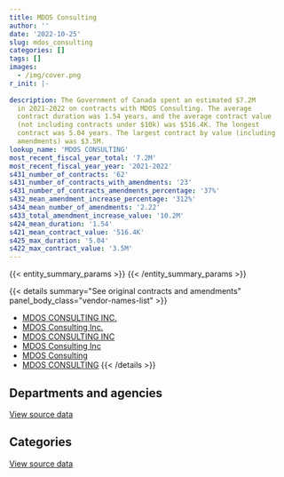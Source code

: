 ```yaml
---
title: MDOS Consulting
author: ''
date: '2022-10-25'
slug: mdos_consulting
categories: []
tags: []
images:
  - /img/cover.png
r_init: |-
  
description: The Government of Canada spent an estimated $7.2M
  in 2021-2022 on contracts with MDOS Consulting. The average
  contract duration was 1.54 years, and the average contract value
  (not including contracts under $10k) was $516.4K. The longest
  contract was 5.04 years. The largest contract by value (including
  amendments) was $3.5M.
lookup_name: 'MDOS CONSULTING'
most_recent_fiscal_year_total: '7.2M'
most_recent_fiscal_year_year: '2021-2022'
s431_number_of_contracts: '62'
s431_number_of_contracts_with_amendments: '23'
s431_number_of_contracts_amendments_percentage: '37%'
s432_mean_amendment_increase_percentage: '312%'
s434_mean_number_of_amendments: '2.22'
s433_total_amendment_increase_value: '10.2M'
s424_mean_duration: '1.54'
s421_mean_contract_value: '516.4K'
s425_max_duration: '5.04'
s422_max_contract_value: '3.5M'
---
```


<script src="/rmarkdown-libs/htmlwidgets/htmlwidgets.js"></script>
<link href="/rmarkdown-libs/datatables-css/datatables-crosstalk.css" rel="stylesheet" />
<script src="/rmarkdown-libs/datatables-binding/datatables.js"></script>
<script src="/rmarkdown-libs/jquery/jquery-3.6.0.min.js"></script>
<link href="/rmarkdown-libs/dt-core-bootstrap/css/dataTables.bootstrap.min.css" rel="stylesheet" />
<link href="/rmarkdown-libs/dt-core-bootstrap/css/dataTables.bootstrap.extra.css" rel="stylesheet" />
<script src="/rmarkdown-libs/dt-core-bootstrap/js/jquery.dataTables.min.js"></script>
<script src="/rmarkdown-libs/dt-core-bootstrap/js/dataTables.bootstrap.min.js"></script>
<link href="/rmarkdown-libs/crosstalk/css/crosstalk.min.css" rel="stylesheet" />
<script src="/rmarkdown-libs/crosstalk/js/crosstalk.min.js"></script>
<script src="/rmarkdown-libs/htmlwidgets/htmlwidgets.js"></script>
<link href="/rmarkdown-libs/datatables-css/datatables-crosstalk.css" rel="stylesheet" />
<script src="/rmarkdown-libs/datatables-binding/datatables.js"></script>
<script src="/rmarkdown-libs/jquery/jquery-3.6.0.min.js"></script>
<link href="/rmarkdown-libs/dt-core-bootstrap/css/dataTables.bootstrap.min.css" rel="stylesheet" />
<link href="/rmarkdown-libs/dt-core-bootstrap/css/dataTables.bootstrap.extra.css" rel="stylesheet" />
<script src="/rmarkdown-libs/dt-core-bootstrap/js/jquery.dataTables.min.js"></script>
<script src="/rmarkdown-libs/dt-core-bootstrap/js/dataTables.bootstrap.min.js"></script>
<link href="/rmarkdown-libs/crosstalk/css/crosstalk.min.css" rel="stylesheet" />
<script src="/rmarkdown-libs/crosstalk/js/crosstalk.min.js"></script>

{{< entity_summary_params >}}
{{< /entity_summary_params >}}

{{< details summary="See original contracts and amendments" panel_body_class="vendor-names-list" >}}
- [MDOS CONSULTING INC.](https://search.open.canada.ca/en/ct/?sort=contract_value_f%20desc&page=1&search_text=%22MDOS%20CONSULTING%20INC.%22)
- [MDOS Consulting Inc.](https://search.open.canada.ca/en/ct/?sort=contract_value_f%20desc&page=1&search_text=%22MDOS%20Consulting%20Inc.%22)
- [MDOS CONSULTING INC](https://search.open.canada.ca/en/ct/?sort=contract_value_f%20desc&page=1&search_text=%22MDOS%20CONSULTING%20INC%22)
- [MDOS Consulting Inc](https://search.open.canada.ca/en/ct/?sort=contract_value_f%20desc&page=1&search_text=%22MDOS%20Consulting%20Inc%22)
- [MDOS Consulting](https://search.open.canada.ca/en/ct/?sort=contract_value_f%20desc&page=1&search_text=%22MDOS%20Consulting%22)
- [MDOS CONSULTING](https://search.open.canada.ca/en/ct/?sort=contract_value_f%20desc&page=1&search_text=%22MDOS%20CONSULTING%22)
{{< /details >}}

## Departments and agencies

<div id="htmlwidget-1" style="width:100%;height:auto;" class="datatables html-widget"></div>
<script type="application/json" data-for="htmlwidget-1">{"x":{"style":"bootstrap","filter":"none","vertical":false,"data":[["<a href=\"/departments/atssc-scdata/\">Administrative Tribunals Support Service of Canada<\/a>","<a href=\"/departments/cbsa-asfc/\">Canada Border Services Agency<\/a>","<a href=\"/departments/cer-rec/\">Canada Energy Regulator<\/a>","<a href=\"/departments/cic/\">Immigration, Refugees and Citizenship Canada<\/a>","<a href=\"/departments/cihr-irsc/\">Canadian Institutes of Health Research<\/a>","<a href=\"/departments/cra-arc/\">Canada Revenue Agency<\/a>","<a href=\"/departments/dnd-mdn/\">National Defence<\/a>","<a href=\"/departments/ec/\">Environment and Climate Change Canada<\/a>","<a href=\"/departments/ic/\">Innovation, Science and Economic Development Canada<\/a>","<a href=\"/departments/infc/\">Infrastructure Canada<\/a>","<a href=\"/departments/irb-cisr/\">Immigration and Refugee Board of Canada<\/a>","<a href=\"/departments/jus/\">Department of Justice Canada<\/a>","<a href=\"/departments/nrcan-rncan/\">Natural Resources Canada<\/a>","<a href=\"/departments/osfi-bsif/\">Office of the Superintendent of Financial Institutions Canada<\/a>","<a href=\"/departments/pwgsc-tpsgc/\">Public Services and Procurement Canada<\/a>","<a href=\"/departments/ssc-spc/\">Shared Services Canada<\/a>","<a href=\"/departments/tbs-sct/\">Treasury Board of Canada Secretariat<\/a>"],[41746.31,716645.07,null,null,null,null,null,242731.57,104355,444542.66,null,24408,203679.01,null,149203.99,1438641.56,154761.14],[41860.69,767784.22,null,null,217030.49,90323.09,null,244737.62,null,445760.58,null,null,102118.52,null,37198.8,1670151.4,194961.15],[41746.31,576059.77,590320,7052.58,98444.51,84390.03,188711.55,244068.93,null,148586.86,102830,null,null,291043.34,null,2088850.75,296011.14],[20930.34,381565.38,984582.05,91935.42,98444.51,266965.89,1110963.13,244068.93,null,null,null,null,null,461873.12,null,2684972.72,857872.26]],"container":"<table class=\"table table-striped table-hover row-border order-column display\">\n  <thead>\n    <tr>\n      <th>Department<\/th>\n      <th>2018-2019<\/th>\n      <th>2019-2020<\/th>\n      <th>2020-2021<\/th>\n      <th>2021-2022<\/th>\n    <\/tr>\n  <\/thead>\n<\/table>","options":{"order":[[4,"desc"]],"pageLength":10,"autoWidth":true,"columnDefs":[{"targets":1,"render":"function(data, type, row, meta) {\n    return type !== 'display' ? data : DTWidget.formatCurrency(data, \"$\", 2, 3, \",\", \".\", true, null);\n  }"},{"targets":2,"render":"function(data, type, row, meta) {\n    return type !== 'display' ? data : DTWidget.formatCurrency(data, \"$\", 2, 3, \",\", \".\", true, null);\n  }"},{"targets":3,"render":"function(data, type, row, meta) {\n    return type !== 'display' ? data : DTWidget.formatCurrency(data, \"$\", 2, 3, \",\", \".\", true, null);\n  }"},{"targets":4,"render":"function(data, type, row, meta) {\n    return type !== 'display' ? data : DTWidget.formatCurrency(data, \"$\", 2, 3, \",\", \".\", true, null);\n  }"},{"width":"16%","targets":[1,2,3,4]},{"className":"dt-right","targets":[1,2,3,4]}],"orderClasses":false}},"evals":["options.columnDefs.0.render","options.columnDefs.1.render","options.columnDefs.2.render","options.columnDefs.3.render"],"jsHooks":[]}</script>
<p class="text-right">
<a href="https://github.com/GoC-Spending/contracts-data/tree/main/data/out/vendors/mdos_consulting/summary_by_fiscal_year_by_department.csv" class="source-data-link btn btn-link">View source data</a>
</p>

## Categories

<div id="htmlwidget-2" style="width:100%;height:auto;" class="datatables html-widget"></div>
<script type="application/json" data-for="htmlwidget-2">{"x":{"style":"bootstrap","filter":"none","vertical":false,"data":[["<a href=\"/categories/defence/\">Defence<\/a>","<a href=\"/categories/professional_services/\">Professional services<\/a>","<a href=\"/categories/information_technology/\">Information technology<\/a>"],[null,104355,3416359.32],[null,62711.33,3749215.23],[188711.55,897557.54,3671846.69],[1110963.13,1089245.89,5003964.73]],"container":"<table class=\"table table-striped table-hover row-border order-column display\">\n  <thead>\n    <tr>\n      <th>Category<\/th>\n      <th>2018-2019<\/th>\n      <th>2019-2020<\/th>\n      <th>2020-2021<\/th>\n      <th>2021-2022<\/th>\n    <\/tr>\n  <\/thead>\n<\/table>","options":{"order":[[4,"desc"]],"dom":"t","pageLength":30,"autoWidth":true,"columnDefs":[{"targets":1,"render":"function(data, type, row, meta) {\n    return type !== 'display' ? data : DTWidget.formatCurrency(data, \"$\", 2, 3, \",\", \".\", true, null);\n  }"},{"targets":2,"render":"function(data, type, row, meta) {\n    return type !== 'display' ? data : DTWidget.formatCurrency(data, \"$\", 2, 3, \",\", \".\", true, null);\n  }"},{"targets":3,"render":"function(data, type, row, meta) {\n    return type !== 'display' ? data : DTWidget.formatCurrency(data, \"$\", 2, 3, \",\", \".\", true, null);\n  }"},{"targets":4,"render":"function(data, type, row, meta) {\n    return type !== 'display' ? data : DTWidget.formatCurrency(data, \"$\", 2, 3, \",\", \".\", true, null);\n  }"},{"width":"16%","targets":[1,2,3,4]},{"className":"dt-right","targets":[1,2,3,4]}],"orderClasses":false,"lengthMenu":[10,25,30,50,100]}},"evals":["options.columnDefs.0.render","options.columnDefs.1.render","options.columnDefs.2.render","options.columnDefs.3.render"],"jsHooks":[]}</script>
<p class="text-right">
<a href="https://github.com/GoC-Spending/contracts-data/tree/main/data/out/vendors/mdos_consulting/summary_by_fiscal_year_by_category.csv" class="source-data-link btn btn-link">View source data</a>
</p>
